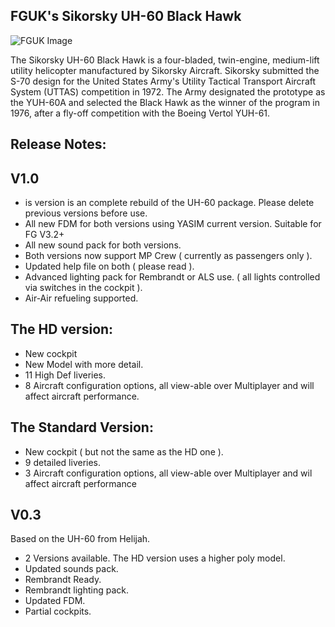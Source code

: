 FGUK's Sikorsky UH-60 Black Hawk
---------------------------------

![FGUK  Image](http://www.fguk.eu/images/jdownloads/screenshots/fgfs-screen-00312.png)

The Sikorsky UH-60 Black Hawk is a four-bladed, twin-engine, medium-lift utility helicopter manufactured by Sikorsky Aircraft. Sikorsky submitted the S-70 design for the United States Army's Utility Tactical Transport Aircraft System (UTTAS) competition in 1972. The Army designated the prototype as the YUH-60A and selected the Black Hawk as the winner of the program in 1976, after a fly-off competition with the Boeing Vertol YUH-61.


Release Notes:
--------------

V1.0
-----

* is version is an complete rebuild of the UH-60 package. Please delete previous versions before use.
* All new FDM for both versions using YASIM current version. Suitable for FG V3.2+
* All new sound pack for both versions.
* Both versions  now support MP Crew ( currently as passengers only ).
* Updated help file on both ( please read ).
* Advanced lighting pack for Rembrandt or ALS use. ( all lights controlled via switches in the cockpit ).
* Air-Air refueling supported.

The HD version:
---------------

* New cockpit
* New Model with more detail.
* 11 High Def liveries.
* 8 Aircraft configuration options, all view-able over Multiplayer and will affect aircraft performance.

The Standard Version:
----------------------

* New cockpit ( but not the same as the HD one ).
* 9 detailed liveries.
* 3 Aircraft configuration options, all view-able over Multiplayer and wil affect aircraft performance

V0.3
----

Based on the UH-60 from Helijah.

* 2 Versions available. The HD  version uses a higher poly model.
* Updated sounds pack.
* Rembrandt Ready.
* Rembrandt lighting pack.
* Updated FDM.
* Partial cockpits.
